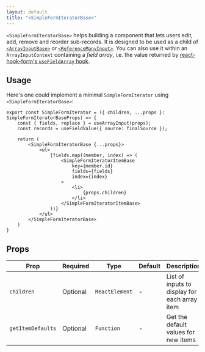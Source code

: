 ```yaml
---
layout: default
title: "<SimpleFormIteratorBase>"
---
```


`<SimpleFormIteratorBase>` helps building a component that lets users edit, add, remove and reorder sub-records. It is designed to be used as a child of [`<ArrayInputBase>`](./ArrayInputBase.md) or [`<ReferenceManyInput>`](./ReferenceManyInput.md). You can also use it within an `ArrayInputContext` containing a *field array*, i.e. the value returned by [react-hook-form's `useFieldArray` hook](https://react-hook-form.com/docs/usefieldarray).

## Usage

Here's one could implement a minimal `SimpleFormIterator` using `<SimpleFormIteratorBase>`:

```tsx
export const SimpleFormIterator = ({ children, ...props }: SimpleFormIteratorBaseProps) => {
    const { fields, replace } = useArrayInput(props);
    const records = useFieldValue({ source: finalSource });

    return (
        <SimpleFormIteratorBase {...props}>
            <ul>
                {fields.map((member, index) => (
                    <SimpleFormIteratorItemBase
                        key={member.id}
                        fields={fields}
                        index={index}
                    >
                        <li>
                            {props.children}
                        </li>
                    </SimpleFormIteratorItemBase>
                ))}
            </ul>
        </SimpleFormIteratorBase>
    )
}
```

## Props

| Prop              | Required | Type           | Default               | Description                                   |
|-------------------|----------|----------------|-----------------------|-----------------------------------------------|
| `children`        | Optional | `ReactElement` | -                     | List of inputs to display for each array item |
| `getItemDefaults` | Optional | `Function`     | -                     | Get the default values for new items          |